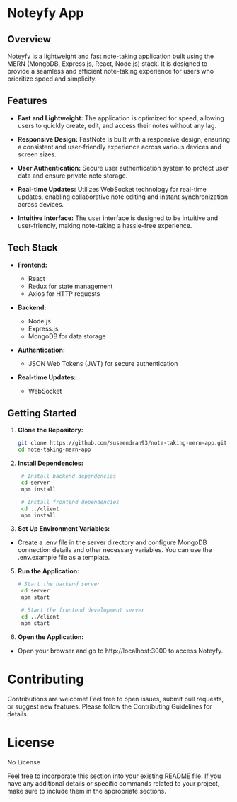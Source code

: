 # Noteyfy App

## Overview

Noteyfy is a lightweight and fast note-taking application built using the MERN (MongoDB, Express.js, React, Node.js) stack. It is designed to provide a seamless and efficient note-taking experience for users who prioritize speed and simplicity.

## Features

- **Fast and Lightweight:** The application is optimized for speed, allowing users to quickly create, edit, and access their notes without any lag.
  
- **Responsive Design:** FastNote is built with a responsive design, ensuring a consistent and user-friendly experience across various devices and screen sizes.

- **User Authentication:** Secure user authentication system to protect user data and ensure private note storage.

- **Real-time Updates:** Utilizes WebSocket technology for real-time updates, enabling collaborative note editing and instant synchronization across devices.

- **Intuitive Interface:** The user interface is designed to be intuitive and user-friendly, making note-taking a hassle-free experience.

## Tech Stack

- **Frontend:**
  - React
  - Redux for state management
  - Axios for HTTP requests
  
- **Backend:**
  - Node.js
  - Express.js
  - MongoDB for data storage
  
- **Authentication:**
  - JSON Web Tokens (JWT) for secure authentication
  
- **Real-time Updates:**
  - WebSocket

## Getting Started

1. **Clone the Repository:**
   ```bash
   git clone https://github.com/suseendran93/note-taking-mern-app.git
   cd note-taking-mern-app
   ```
2. **Install Dependencies:**
   ```bash
    # Install backend dependencies
    cd server
    npm install

    # Install frontend dependencies
    cd ../client
    npm install
     ```
3. **Set Up Environment Variables:**
  - Create a .env file in the server directory and configure MongoDB connection details and other necessary variables. You can use the .env.example file as a template.
5. **Run the Application:**
   ```bash
   # Start the backend server
    cd server
    npm start

    # Start the frontend development server
    cd ../client
    npm start
   ```
6. **Open the Application:**
  - Open your browser and go to http://localhost:3000 to access Noteyfy.

# Contributing
Contributions are welcome! Feel free to open issues, submit pull requests, or suggest new features. Please follow the Contributing Guidelines for details.

# License
No License

Feel free to incorporate this section into your existing README file. If you have any additional details or specific commands related to your project, make sure to include them in the appropriate sections.

